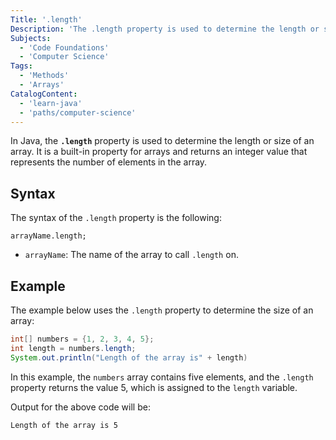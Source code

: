 ```yaml
---
Title: '.length'
Description: 'The .length property is used to determine the length or size of an array.'
Subjects:
  - 'Code Foundations'
  - 'Computer Science'
Tags:
  - 'Methods'
  - 'Arrays'
CatalogContent:
  - 'learn-java'
  - 'paths/computer-science'
---
```


In Java, the **`.length`** property is used to determine the length or size of an array. It is a built-in property for arrays and returns an integer value that represents the number of elements in the array.

## Syntax

The syntax of the `.length` property is the following:

```pseudo
arrayName.length;
```

- `arrayName`: The name of the array to call `.length` on.
## Example

The example below uses the `.length` property to determine the size of an array:

```java
int[] numbers = {1, 2, 3, 4, 5};
int length = numbers.length;
System.out.println("Length of the array is" + length)
```

In this example, the `numbers` array contains five elements, and the `.length` property returns the value 5, which is assigned to the `length` variable.

Output for the above code will be:

```shell
Length of the array is 5
```
